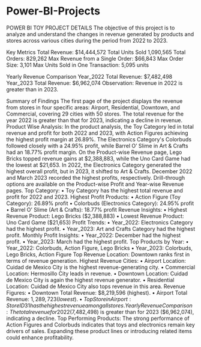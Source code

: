 # Power-BI-Projects
POWER BI TOY PROJECT DETAILS
The objective of this project is to analyze and understand the changes in revenue generated by products and stores across various cities during the period from 2022 to 2023.

Key Metrics
Total Revenue: $14,444,572
Total Units Sold 1,090,565
Total Orders: 829,262
Max Revenue from a Single Order: $66,843
Max Order Size: 3,101 
Max Units Sold in One Transaction: 5,095 units

Yearly Revenue Comparison
Year_2022 Total Revenue: $7,482,498
Year_2023 Total Revenue: $6,962,074
Observation: Revenue in 2022 is greater than in 2023.

Summary of Findings
The first page of the project displays the revenue from stores in four specific areas: Airport, Residential, Downtown, and Commercial, covering 29 cities with 50 stores.
The total revenue for the year 2022 is greater than that for 2023, indicating a decline in revenue.
Product Wise Analysis:
In the product analysis, the Toy Category led in total revenue and profit for both 2022 and 2023, with Action Figures achieving the highest profit margin at 26.89%. The Electronics Category's Colorbuds followed closely with a 24.95% profit, while Barrel O’ Slime in Art & Crafts had an 18.77% profit margin. On the Product-wise Revenue page, Lego Bricks topped revenue gains at $2,388,883, while the Uno Card Game had the lowest at $21,653. In 2022, the Electronics Category generated the highest overall profit, but in 2023, it shifted to Art & Crafts. December 2022 and March 2023 recorded the highest profits, respectively. Drill-through options are available on the Product-wise Profit and Year-wise Revenue pages.
Top Category:
•	Toy Category has the highest total revenue and profit for 2022 and 2023.
Highest Profit Products:
•	Action Figure (Toy Category): 26.89% profit
•	Colorbuds (Electronics Category): 24.95% profit
•	Barrel O’ Slime (Art & Crafts): 18.77% profit
Revenue Insights:
•	Highest Revenue Product: Lego Bricks ($2,388,883)
•	Lowest Revenue Product: Uno Card Game ($21,653)
Profit Trends:
•	Year_2022: Electronics Category had the highest profit.
•	Year_2023: Art and Crafts Category had the highest profit.
Monthly Profit Insights:
•	Year_2022: December had the highest profit.
•	Year_2023: March had the highest profit.
Top Products by Year:
•	Year_2022: Colorbuds, Action Figure, Lego Bricks
•	Year_2023: Colorbuds, Lego Bricks, Action Figure
Top Revenue Location: Downtown ranks first in terms of revenue generation.
Highest Revenue Cities:
•	Airport Location: Cuidad de Mexico City is the highest revenue-generating city.
•	Commercial Location: Hermosillo City leads in revenue.
•	Downtown Location: Cuidad de Mexico City is again the highest revenue generator.
•	Residential Location: Cuidad de Mexico City also tops revenue in this area.
Revenue Figures:
•	Downtown Total Revenue: $8,219,596 (highest).
•	Airport Total Revenue: $1,289,723 (lowest).
•	Top Store in Airport: Store ID 31 has the highest revenue among all stores.
Yearly Revenue Comparison: The total revenue for 2022 ($7,482,498) is greater than for 2023 ($6,962,074), indicating a decline.
Top Performing Products: The strong performance of Action Figures and Colorbuds indicates that toys and electronics remain key drivers of sales. Expanding these product lines or introducing related items could enhance profitability.
